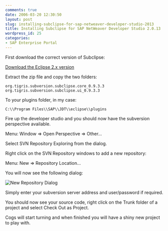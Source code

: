 ```yaml
---
comments: true
date: 2006-03-20 12:30:50
layout: post
slug: installing-subclipse-for-sap-netweaver-developer-studio-2013
title: Installing Subclipse for SAP NetWeaver Developer Studio 2.0.13
wordpress_id: 25
categories:
- SAP Enterprise Portal
---
```


First download the correct version of Subclipse:

[Download the Eclipse 2.x version](http://subclipse.tigris.org/files/documents/906/22688/org.tigris.subversion.subclipse_0.9.3.3.zip)

Extract the zip file and copy the two folders:


    
    org.tigris.subversion.subclipse.core_0.9.3.3
    org.tigris.subversion.subclipse.ui_0.9.3.3



To your plugins folder, in my case:


    
    C:\\Program Files\\SAP\\JDT\\eclipse\\plugins



Fire up the developer studio and you should now have the subversion perspective available.

Menu: Window => Open Perspective => Other…

Select SVN Repository Exploring from the dialog.

Right click on the SVN Repository windows to add a new repository:

Menu: New => Repository Location…

You will now see the following dialog:

![New Repository Dialog](http://justinram.files.wordpress.com/2006/03/repository.jpg)

Simply enter your subversion server address and user/password if required.

You should now see your source code, right click on the Trunk folder of a project and select Check Out as Project.

Cogs will start turning and when finished you will have a shiny new project to play with.
